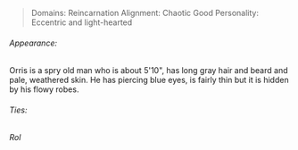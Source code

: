 > Domains: Reincarnation
> Alignment: Chaotic Good
> Personality: Eccentric and light-hearted

###### Appearance:
Orris is a spry old man who is about 5'10", has long gray hair and beard and pale, weathered skin. He has piercing blue eyes, is fairly thin but it is hidden by his flowy robes.

###### Ties:

###### Rol